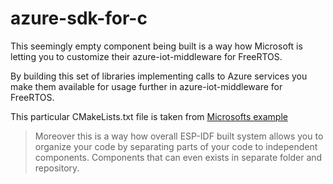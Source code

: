 # azure-sdk-for-c

This seemingly empty component being built is a way how Microsoft 
is letting you to customize their azure-iot-middleware for FreeRTOS.

By building this set of libraries implementing calls to Azure services
you make them available for usage further in azure-iot-middleware for FreeRTOS.

This particular CMakeLists.txt file is taken from [Microsofts example](https://github.com/Azure-Samples/iot-middleware-freertos-samples/tree/main/demos/projects/ESPRESSIF/esp32)

> Moreover this is a way how overall ESP-IDF built system allows you to
> organize your code by separating parts of your code to independent components.
> Components that can even exists in separate folder and repository.